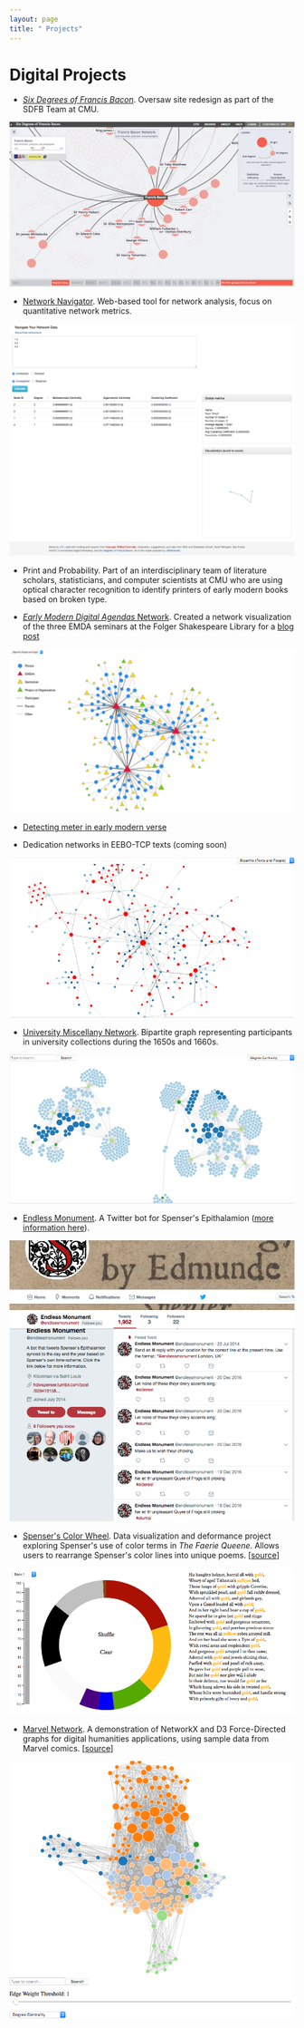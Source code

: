 ```yaml
---
layout: page
title: " Projects"
---
```


# Digital Projects

- *[Six Degrees of Francis Bacon](http://sixdegreesoffrancisbacon.com)*. Oversaw site redesign as part of the SDFB Team at CMU.

![](/images/gallery/sixdegrees.png)

- [Network Navigator](http://dh-web.hss.cmu.edu/network_navigator/). Web-based tool for network analysis, focus on quantitative network metrics.

![](/images/navigator.png)

- Print and Probability. Part of an interdisciplinary team of literature scholars, statisticians, and computer scientists at CMU who are using optical character recognition to identify printers of early modern books based on broken type.

- [*Early Modern Digital Agendas* Network](https://bl.ocks.org/jrladd/75a522aecd79d10778fd5d8d31b1d1a5). Created a network visualization of the three EMDA seminars at the Folger Shakespeare Library for a [blog post](https://collation.folger.edu/2017/10/report-network-analysis/)

![](/images/gallery/emda.png)

- [Detecting meter in early modern verse](https://github.com/jrladd/scansion)

- Dedication networks in EEBO-TCP texts (coming soon)

![](/images/dedication.png)

- [University Miscellany Network](http://bl.ocks.org/jrladd/2f97fe222cfd7e66c655). Bipartite graph representing participants in university collections during the 1650s and 1660s.

![](/images/miscellany.png)

- [Endless Monument][bot]. A Twitter bot for Spenser's Epithalamion ([more information here][post]).

![](/images/spenser.png)

- [Spenser's Color Wheel](http://bl.ocks.org/jrladd/e0a9612c16d4ede17221a1af4d1ce0d9). Data visualization and deformance project exploring Spenser's use of color terms in *The Faerie Queene*. Allows users to rearrange Spenser's color lines into unique poems. [[source](https://github.com/jrladd/colorwheel)]

![](/images/gallery/colorwheel.png)

- [Marvel Network](http://bl.ocks.org/jrladd/c76799aa63efd7176bd9006f403e854d). A demonstration of NetworkX and D3 Force-Directed graphs for digital humanities applications, using sample data from Marvel comics. [[source](https://github.com/jrladd/marvel_network)]

![](/images/marvel.png)


[bot]: http://twitter.com/endlessmonument
[post]: /endless-monument.html
